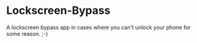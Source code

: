 Lockscreen-Bypass
=================

A lockscreen bypass app in cases where you can't unlock your phone for some reason. ;-)
